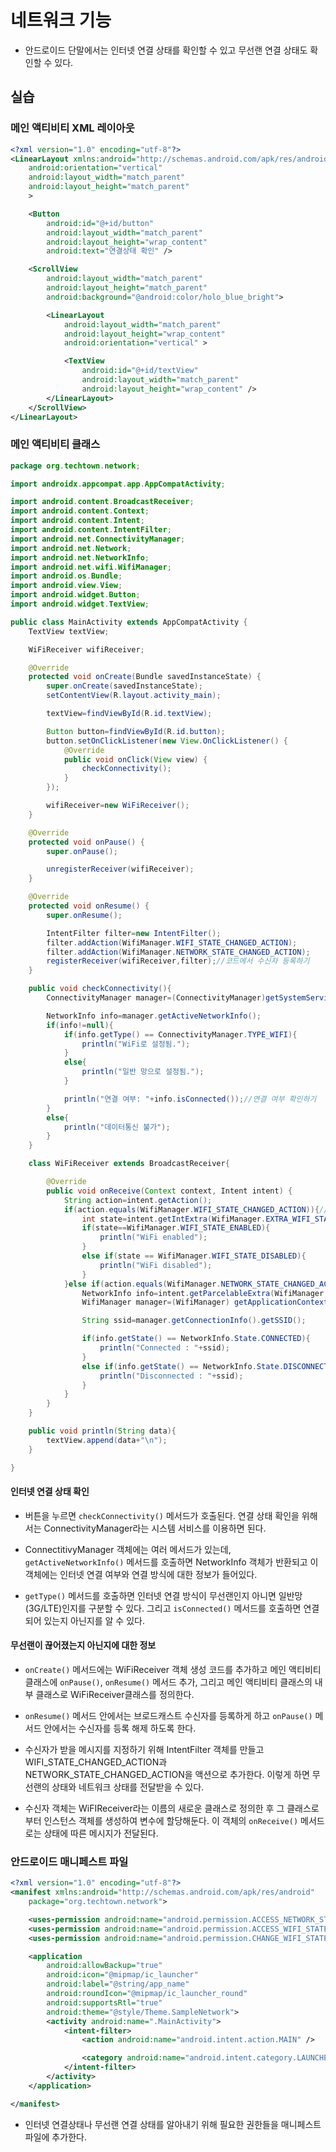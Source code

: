 # 네트워크 기능

* 안드로이드 단말에서는 인터넷 연결 상태를 확인할 수 있고 무선랜 연결 상태도 확인할 수 있다.

## 실습

### 메인 액티비티 XML 레이아웃

```xml
<?xml version="1.0" encoding="utf-8"?>
<LinearLayout xmlns:android="http://schemas.android.com/apk/res/android"
    android:orientation="vertical"
    android:layout_width="match_parent"
    android:layout_height="match_parent"
    >

    <Button
        android:id="@+id/button"
        android:layout_width="match_parent"
        android:layout_height="wrap_content"
        android:text="연결상태 확인" />

    <ScrollView
        android:layout_width="match_parent"
        android:layout_height="match_parent"
        android:background="@android:color/holo_blue_bright">

        <LinearLayout
            android:layout_width="match_parent"
            android:layout_height="wrap_content"
            android:orientation="vertical" >

            <TextView
                android:id="@+id/textView"
                android:layout_width="match_parent"
                android:layout_height="wrap_content" />
        </LinearLayout>
    </ScrollView>
</LinearLayout>
```

### 메인 액티비티 클래스

```java
package org.techtown.network;

import androidx.appcompat.app.AppCompatActivity;

import android.content.BroadcastReceiver;
import android.content.Context;
import android.content.Intent;
import android.content.IntentFilter;
import android.net.ConnectivityManager;
import android.net.Network;
import android.net.NetworkInfo;
import android.net.wifi.WifiManager;
import android.os.Bundle;
import android.view.View;
import android.widget.Button;
import android.widget.TextView;

public class MainActivity extends AppCompatActivity {
    TextView textView;

    WiFiReceiver wifiReceiver;

    @Override
    protected void onCreate(Bundle savedInstanceState) {
        super.onCreate(savedInstanceState);
        setContentView(R.layout.activity_main);

        textView=findViewById(R.id.textView);

        Button button=findViewById(R.id.button);
        button.setOnClickListener(new View.OnClickListener() {
            @Override
            public void onClick(View view) {
                checkConnectivity();
            }
        });

        wifiReceiver=new WiFiReceiver();
    }

    @Override
    protected void onPause() {
        super.onPause();

        unregisterReceiver(wifiReceiver);
    }

    @Override
    protected void onResume() {
        super.onResume();

        IntentFilter filter=new IntentFilter();
        filter.addAction(WifiManager.WIFI_STATE_CHANGED_ACTION);
        filter.addAction(WifiManager.NETWORK_STATE_CHANGED_ACTION);
        registerReceiver(wifiReceiver,filter);//코드에서 수신자 등록하기
    }

    public void checkConnectivity(){
        ConnectivityManager manager=(ConnectivityManager)getSystemService(Context.CONNECTIVITY_SERVICE);//커넥티비티 매니저 객체 확인하기

        NetworkInfo info=manager.getActiveNetworkInfo();
        if(info!=null){
            if(info.getType() == ConnectivityManager.TYPE_WIFI){
                println("WiFi로 설정됨.");
            }
            else{
                println("일반 망으로 설정됨.");
            }

            println("연결 여부: "+info.isConnected());//연결 여부 확인하기
        }
        else{
            println("데이터통신 불가");
        }
    }

    class WiFiReceiver extends BroadcastReceiver{

        @Override
        public void onReceive(Context context, Intent intent) {
            String action=intent.getAction();
            if(action.equals(WifiManager.WIFI_STATE_CHANGED_ACTION)){//와이파이 상태 체크하기
                int state=intent.getIntExtra(WifiManager.EXTRA_WIFI_STATE,-1);
                if(state==WifiManager.WIFI_STATE_ENABLED){
                    println("WiFi enabled");
                }
                else if(state == WifiManager.WIFI_STATE_DISABLED){
                    println("WiFi disabled");
                }
            }else if(action.equals(WifiManager.NETWORK_STATE_CHANGED_ACTION)){
                NetworkInfo info=intent.getParcelableExtra(WifiManager.EXTRA_NETWORK_INFO);
                WifiManager manager=(WifiManager) getApplicationContext().getSystemService(Context.WIFI_SERVICE);

                String ssid=manager.getConnectionInfo().getSSID();

                if(info.getState() == NetworkInfo.State.CONNECTED){
                    println("Connected : "+ssid);
                }
                else if(info.getState() == NetworkInfo.State.DISCONNECTED){
                    println("Disconnected : "+ssid);
                }
            }
        }
    }

    public void println(String data){
        textView.append(data+"\n");
    }

}
```

#### 인터넷 연결 상태 확인

* 버튼을 누르면 ```checkConnectivity()``` 메서드가 호출된다. 연결 상태 확인을 위해서는 ConnectivityManager라는 시스템 서비스를 이용하면 된다.

* ConnectitivyManager 객체에는 여러 메서드가 있는데, ```getActiveNetworkInfo()``` 메서드를 호출하면 NetworkInfo 객체가 반환되고 이 객체에는 인터넷 연결 여부와 연결 방식에 대한 정보가 들어있다.

* ```getType()``` 메서드를 호출하면 인터넷 연결 방식이 무선랜인지 아니면 일반망(3G/LTE)인지를 구분할 수 있다. 그리고 ```isConnected()``` 메서드를 호출하면 연결되어 있는지 아닌지를 알 수 있다.

#### 무선랜이 끊어졌는지 아닌지에 대한 정보

* ```onCreate()``` 메서드에는 WiFiReceiver 객체 생성 코드를 추가하고 메인 액티비티 클래스에 ```onPause()```, ```onResume()``` 메서드 추가, 그리고 메인 액티비티 클래스의 내부 클래스로 WiFiReceiver클래스를 정의한다.

* ```onResume()``` 메서드 안에서는 브로드캐스트 수신자를 등록하게 하고 ```onPause()``` 메서드 안에서는 수신자를 등록 해제 하도록 한다.

* 수신자가 받을 메시지를 지정하기 위해 IntentFilter 객체를 만들고 WIFI_STATE_CHANGED_ACTION과 NETWORK_STATE_CHANGED_ACTION을 액션으로 추가한다. 이렇게 하면 무선랜의 상태와 네트워크 상태를 전달받을 수 있다.

* 수신자 객체는 WiFIReceiver라는 이름의 새로운 클래스로 정의한 후 그 클래스로부터 인스턴스 객체를 생성하여 변수에 할당해둔다. 이 객체의 ```onReceive()``` 메서드로는 상태에 따른 메시지가 전달된다.

### 안드로이드 매니페스트 파일

```xml
<?xml version="1.0" encoding="utf-8"?>
<manifest xmlns:android="http://schemas.android.com/apk/res/android"
    package="org.techtown.network">

    <uses-permission android:name="android.permission.ACCESS_NETWORK_STATE"/>
    <uses-permission android:name="android.permission.ACCESS_WIFI_STATE"/>
    <uses-permission android:name="android.permission.CHANGE_WIFI_STATE"/>

    <application
        android:allowBackup="true"
        android:icon="@mipmap/ic_launcher"
        android:label="@string/app_name"
        android:roundIcon="@mipmap/ic_launcher_round"
        android:supportsRtl="true"
        android:theme="@style/Theme.SampleNetwork">
        <activity android:name=".MainActivity">
            <intent-filter>
                <action android:name="android.intent.action.MAIN" />

                <category android:name="android.intent.category.LAUNCHER" />
            </intent-filter>
        </activity>
    </application>

</manifest>
```

* 인터넷 연결상태나 무선랜 연결 상태를 알아내기 위해 필요한 권한들을 매니페스트 파일에 추가한다.
